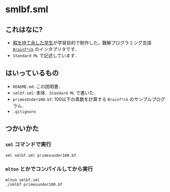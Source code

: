 # smlbf.sml

## これはなに?
* [暇を持て余した学生](https://sirasolra888.github.io/index-n.html "SiRaSolRa")が学習目的で制作した，難解プログラミング言語 [`Brainf*ck`](https://ja.wikipedia.org/wiki/Brainfuck "Brainf*ck (wikipedia)") のインタプリタです．
* `Standard ML` で記述しています．

## はいっているもの
* `README.md`: この説明書．
* `smlbf.sml`: 本体．`Standard ML` で書いた．
* `primesUnder100.bf`: 100以下の素数を計算する `Brainf*ck` のサンプルプログラム．
* `.gitignore`

## つかいかた
### `sml` コマンドで実行
```
sml smlbf.sml primesunder100.bf
```
### `mlton` とかでコンパイルしてから実行
```
mlton smlbf.sml
./smlbf primesunder100.bf
```
